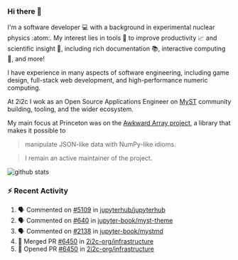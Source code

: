 ### Hi there 👋 

I'm a software developer 💻 with a background in experimental nuclear physics :atom:. My interest lies in tools :wrench: to improve productivity :chart_with_upwards_trend: and scientific insight :telescope:, including rich documentation 📚, interactive computing 🧮, and more! 

I have experience in many aspects of software engineering, including game design, full-stack web development, and high-performance numeric computing. 

At 2i2c I wok as an Open Source Applications Engineer on [MyST](https://github.com/jupyter-book/mystmd) community building, tooling, and the wider ecosystem. 

My main focus at Princeton was on the [Awkward Array project](awkward-array.org/), a library that makes it possible to 
> manipulate JSON-like data with NumPy-like idioms.

> I remain an active maintainer of the project. 

![github stats](https://github-readme-stats.vercel.app/api?username=agoose77&show_icons=true&hide_rank=true&hide_title=true&bg_color=30,e76445,904e95&text_color=efe3ec&icon_color=efe3ec)
<!--
**agoose77/agoose77** is a ✨ _special_ ✨ repository because its `README.md` (this file) appears on your GitHub profile.

Here are some ideas to get you started:

- 🔭 I’m currently working on ...
- 🌱 I’m currently learning ...
- 👯 I’m looking to collaborate on ...
- 🤔 I’m looking for help with ...
- 💬 Ask me about ...
- 📫 How to reach me: ...
- 😄 Pronouns: ...
- ⚡ Fun fact: ...
-->

### :zap: Recent Activity

<!--START_SECTION:activity-->
1. 🗣 Commented on [#5109](https://github.com/jupyterhub/jupyterhub/pull/5109#issuecomment-3126251433) in [jupyterhub/jupyterhub](https://github.com/jupyterhub/jupyterhub)
2. 🗣 Commented on [#640](https://github.com/jupyter-book/myst-theme/issues/640#issuecomment-3124548439) in [jupyter-book/myst-theme](https://github.com/jupyter-book/myst-theme)
3. 🗣 Commented on [#2138](https://github.com/jupyter-book/mystmd/pull/2138#issuecomment-3119627931) in [jupyter-book/mystmd](https://github.com/jupyter-book/mystmd)
4. 🎉 Merged PR [#6450](https://github.com/2i2c-org/infrastructure/pull/6450) in [2i2c-org/infrastructure](https://github.com/2i2c-org/infrastructure)
5. 💪 Opened PR [#6450](https://github.com/2i2c-org/infrastructure/pull/6450) in [2i2c-org/infrastructure](https://github.com/2i2c-org/infrastructure)
<!--END_SECTION:activity-->
